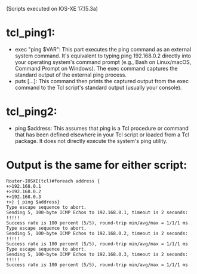 (Scripts executed on IOS-XE 17.15.3a)

# tcl_ping1:
- exec "ping $VAR": This part executes the ping command as an external system command. It's equivalent to typing ping 192.168.0.2 directly into your operating system's command prompt (e.g., Bash on Linux/macOS, Command Prompt on Windows). The exec command captures the standard output of the external ping process.
- puts [...]: This command then prints the captured output from the exec command to the Tcl script's standard output (usually your console).

# tcl_ping2:
- ping $address: This assumes that ping is a Tcl procedure or command that has been defined elsewhere in your Tcl script or loaded from a Tcl package. It does not directly execute the system's ping utility.

# Output is the same for either script:
```
Router-IOSXE(tcl)#foreach address {
+>192.168.0.1
+>192.168.0.2
+>192.168.0.3
+>} { ping $address}
Type escape sequence to abort.
Sending 5, 100-byte ICMP Echos to 192.168.0.1, timeout is 2 seconds:
!!!!!
Success rate is 100 percent (5/5), round-trip min/avg/max = 1/1/1 ms
Type escape sequence to abort.
Sending 5, 100-byte ICMP Echos to 192.168.0.2, timeout is 2 seconds:
!!!!!
Success rate is 100 percent (5/5), round-trip min/avg/max = 1/1/1 ms
Type escape sequence to abort.
Sending 5, 100-byte ICMP Echos to 192.168.0.3, timeout is 2 seconds:
!!!!!
Success rate is 100 percent (5/5), round-trip min/avg/max = 1/1/1 ms
```
